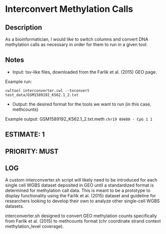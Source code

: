# Interconvert Methylation Calls

## Description

As a bioinformatician, I would like to switch columns and convert DNA methylation calls as necessary in order for them to run in a given tool. 

## Notes

- Input: tsv-like files, downloaded from the Farlik et al. (2015) GEO page.

Example run:

 `cwltool interconverter.cwl --toconvert test_data/GSM1589192_K562.1_2.txt`

- Output: the desired format for the tools we want to run (in this case, methcounts)

Example output: GSM1589192_K562.1_2.txt.meth
`chr19 89480 - CpG 1 1`

## ESTIMATE: 1

## PRIORITY: MUST

## LOG

A custom interconverter.sh script will likely need to be introduced for each single cell WGBS dataset deposited in GEO until a standardized format is determined for methylation call data. This is meant to be a prototype to display functionality using the Farlik et al. (2015) dataset and guideline for researchers looking to develop their own to analyze other single-cell WGBS datasets.

interconverter.sh designed to convert GEO methylation counts specifically from Farlik et al. (2015) to methcounts format (chr coordinate strand context methylation_level coverage).
